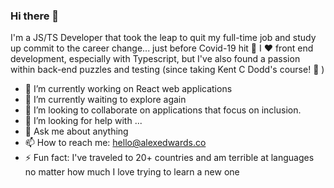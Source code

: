 ### Hi there 👋

<!--
**lexedwards/lexedwards** is a ✨ _special_ ✨ repository because its `README.md` (this file) appears on your GitHub profile.

Here are some ideas to get you started:

- 🔭 I’m currently working on ...
- 🌱 I’m currently learning ...
- 👯 I’m looking to collaborate on ...
- 🤔 I’m looking for help with ...
- 💬 Ask me about ...
- 📫 How to reach me: ...
- 😄 Pronouns: ...
- ⚡ Fun fact: ...
-->

I'm a JS/TS Developer that took the leap to quit my full-time job and study up commit to the career change... just before Covid-19 hit 🤯 I ♥️ front end development, especially with Typescript, but I've also found a passion within back-end puzzles and testing (since taking Kent C Dodd's course! 🌟 )


- 🔭 I’m currently working on React web applications
- 🌱 I’m currently waiting to explore again
- 👯 I’m looking to collaborate on applications that focus on inclusion.
- 🤔 I’m looking for help with ...
- 💬 Ask me about anything
- 📫 How to reach me: hello@alexedwards.co
- ⚡ Fun fact: I've traveled to 20+ countries and am terrible at languages no matter how much I love trying to learn a new one
